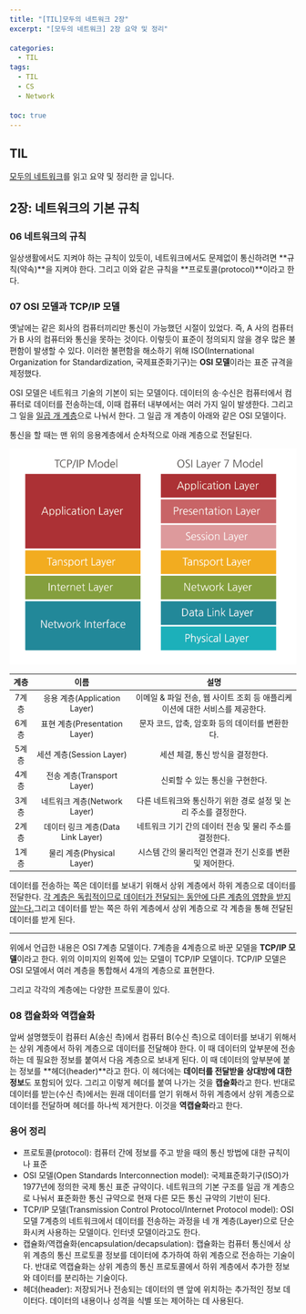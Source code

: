 ```yaml
---
title: "[TIL]모두의 네트워크 2장"
excerpt: "[모두의 네트워크] 2장 요약 및 정리"

categories:
  - TIL
tags:
  - TIL
  - CS
  - Network

toc: true
---
```


## TIL

[모두의 네트워크](http://www.kyobobook.co.kr/product/detailViewKor.laf?mallGb=KOR&ejkGb=KOR&barcode=9791160505030)를 읽고 요약 및 정리한 글 입니다.

## 2장: 네트워크의 기본 규칙

### 06 네트워크의 규칙

일상생활에서도 지켜야 하는 규칙이 있듯이, 네트워크에서도 문제없이 통신하려면 **규칙(약속)**을 지켜야 한다. 그리고 이와 같은 규칙을 **프로토콜(protocol)**이라고 한다.

### 07 OSI 모델과 TCP/IP 모델

옛날에는 같은 회사의 컴퓨터끼리만 통신이 가능했던 시절이 있었다. 즉, A 사의 컴퓨터가 B 사의 컴퓨터와 통신을 못하는 것이다. 이렇듯이 표준이 정의되지 않을 경우 많은 불편함이 발생할 수 있다. 이러한 불편함을 해소하기 위해 ISO(International Organization for Standardization, 국제표준화기구)는 **OSI 모델**이라는 표준 규격을 제정했다.

OSI 모델은 네트워크 기술의 기본이 되는 모델이다. 데이터의 송·수신은 컴퓨터에서 컴퓨터로 데이터를 전송하는데, 이때 컴퓨터 내부에서는 여러 가지 일이 발생한다. 그리고 그 일을 <u>일곱 개 계층</u>으로 나눠서 한다. 그 일곱 개 계층이 아래와 같은 OSI 모델이다.

통신을 할 때는 맨 위의 응용계층에서 순차적으로 아래 계층으로 전달된다.

![OSI_layers](../assets/images/OSI_layer.png)

| 계층  |               이름                |                                     설명                                     |
| :---: | :-------------------------------: | :--------------------------------------------------------------------------: |
| 7계층 |   응용 계층(Application Layer)    | 이메일 & 파일 전송, 웹 사이트 조회 등 애플리케이션에 대한 서비스를 제공한다. |
| 6계층 |   표현 계층(Presentation Layer)   |               문자 코드, 압축, 암호화 등의 데이터를 변환한다.                |
| 5계층 |     세션 계층(Session Layer)      |                       세션 체결, 통신 방식을 결정한다.                       |
| 4계층 |    전송 계층(Transport Layer)     |                       신뢰할 수 있는 통신을 구현한다.                        |
| 3계층 |   네트워크 계층(Network Layer)    |       다른 네트워크와 통신하기 위한 경로 설정 및 논리 주소를 결정한다.       |
| 2계층 | 데이터 링크 계층(Data Link Layer) |           네트워크 기기 간의 데이터 전송 및 물리 주소를 결정한다.            |
| 1계층 |     물리 계층(Physical Layer)     |          시스템 간의 물리적인 연결과 전기 신호를 변환 및 제어한다.           |

데이터를 전송하는 쪽은 데이터를 보내기 위해서 상위 계층에서 하위 계층으로 데이터를 전달한다. <u>각 계층은 독립적이므로 데이터가 전달되는 동안에 다른 계층의 영향을 받지 않는다.</u>그리고 데이터를 받는 쪽은 하위 계층에서 상위 계층으로 각 계층을 통해 전달된 데이터를 받게 된다.

---

위에서 언급한 내용은 OSI 7계층 모델이다. 7계층을 4계층으로 바꾼 모델을 **TCP/IP 모델**이라고 한다. 위의 이미지의 왼쪽에 있는 모델이 TCP/IP 모델이다. TCP/IP 모델은 OSI 모델에서 여러 계층을 통합해서 4개의 계층으로 표현한다.

그리고 각각의 계층에는 다양한 프로토콜이 있다.

### 08 캡슐화와 역캡슐화

앞써 설명했듯이 컴퓨터 A(송신 측)에서 컴퓨터 B(수신 측)으로 데이터를 보내기 위해서는 상위 계층에서 하위 계층으로 데이터를 전달해야 한다. 이 때 데이터의 앞부분에 전송하는 데 필요한 정보를 붙여서 다음 계층으로 보내게 된다. 이 때 데이터의 앞부분에 붙는 정보를 **헤더(header)**라고 한다. 이 헤더에는 **데이터를 전달받을 상대방에 대한 정보**도 포함되어 있다. 그리고 이렇게 헤더를 붙여 나가는 것을 **캡슐화**라고 한다. 반대로 데이터를 받는(수신 측)에서는 원래 데이터를 얻기 위해서 하위 계층에서 상위 계층으로 데이터를 전달하며 헤더를 하나씩 제거한다. 이것을 **역캡슐화**라고 한다.

### 용어 정리

- 프로토콜(protocol): 컴퓨터 간에 정보를 주고 받을 때의 통신 방법에 대한 규칙이나 표준
- OSI 모델(Open Standards Interconnection model): 국제표준화기구(ISO)가 1977년에 정의한 국제 통신 표준 규약이다. 네트워크의 기본 구조를 일곱 개 계층으로 나눠서 표준화한 통신 규약으로 현재 다른 모든 통신 규약의 기반이 된다.
- TCP/IP 모델(Transmission Control Protocol/Internet Protocol model): OSI 모델 7계층의 네트워크에서 데이터를 전송하는 과정을 네 개 계층(Layer)으로 단순화시켜 사용하는 모델이다. 인터넷 모델이라고도 한다.
- 캡슐화/역캡슐화(encapsulation/decapsulation): 캡슐화는 컴퓨터 통신에서 상위 계층의 통신 프로토콜 정보를 데이터에 추가하여 하위 계층으로 전송하는 기술이다. 반대로 역캡슐화는 상위 계층의 통신 프로토콜에서 하위 계층에서 추가한 정보와 데이터를 분리하는 기술이다.
- 헤더(header): 저장되거나 전송되는 데이터의 맨 앞에 위치하는 추가적인 정보 데이터다. 데이터의 내용이나 성격을 식별 또는 제어하는 데 사용된다.
